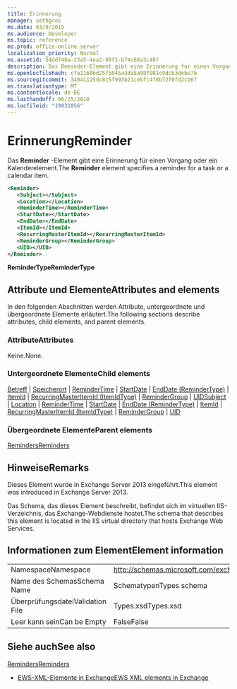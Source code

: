 ```yaml
---
title: Erinnerung
manager: sethgros
ms.date: 03/9/2015
ms.audience: Developer
ms.topic: reference
ms.prod: office-online-server
localization_priority: Normal
ms.assetid: 54dd748a-23a5-4ea2-88f2-b74c68a3c48f
description: Das Reminder-Element gibt eine Erinnerung für einen Vorgang oder ein Kalenderelement.
ms.openlocfilehash: cfa1160bd25f5045a3da5a98f081c9dcb3debe7b
ms.sourcegitcommit: 34041125dc8c5f993b21cebfc4f8b72f0fd2cb6f
ms.translationtype: MT
ms.contentlocale: de-DE
ms.lasthandoff: 06/25/2018
ms.locfileid: "19831056"
---
```

# <a name="reminder"></a><span data-ttu-id="e324a-103">Erinnerung</span><span class="sxs-lookup"><span data-stu-id="e324a-103">Reminder</span></span>

<span data-ttu-id="e324a-104">Das **Reminder** -Element gibt eine Erinnerung für einen Vorgang oder ein Kalenderelement.</span><span class="sxs-lookup"><span data-stu-id="e324a-104">The **Reminder** element specifies a reminder for a task or a calendar item.</span></span> 
  
```XML
<Reminder>
   <Subject></Subject>
   <Location></Location>
   <ReminderTime></ReminderTime>
   <StartDate></StartDate>
   <EndDate></EndDate>
   <ItemId></ItemId>
   <RecurringMasterItemId></RecurringMasterItemId>
   <ReminderGroup></ReminderGroup>
   <UID></UID>
</Reminder>

```

 <span data-ttu-id="e324a-105">**ReminderType**</span><span class="sxs-lookup"><span data-stu-id="e324a-105">**ReminderType**</span></span>
## <a name="attributes-and-elements"></a><span data-ttu-id="e324a-106">Attribute und Elemente</span><span class="sxs-lookup"><span data-stu-id="e324a-106">Attributes and elements</span></span>

<span data-ttu-id="e324a-107">In den folgenden Abschnitten werden Attribute, untergeordnete und übergeordnete Elemente erläutert.</span><span class="sxs-lookup"><span data-stu-id="e324a-107">The following sections describe attributes, child elements, and parent elements.</span></span>
  
### <a name="attributes"></a><span data-ttu-id="e324a-108">Attribute</span><span class="sxs-lookup"><span data-stu-id="e324a-108">Attributes</span></span>

<span data-ttu-id="e324a-109">Keine.</span><span class="sxs-lookup"><span data-stu-id="e324a-109">None.</span></span>
  
### <a name="child-elements"></a><span data-ttu-id="e324a-110">Untergeordnete Elemente</span><span class="sxs-lookup"><span data-stu-id="e324a-110">Child elements</span></span>

<span data-ttu-id="e324a-111">[Betreff](subject.md) | [Speicherort](location.md) | [ReminderTime](remindertime.md) | [StartDate](startdate.md) | [EndDate (ReminderType)](enddate-remindertype.md) | [ItemId](itemid.md) | [RecurringMasterItemId (ItemIdType)](recurringmasteritemid-itemidtype.md)  |  [ReminderGroup](remindergroup.md) | [UID](uid.md)</span><span class="sxs-lookup"><span data-stu-id="e324a-111">[Subject](subject.md) | [Location](location.md) | [ReminderTime](remindertime.md) | [StartDate](startdate.md) | [EndDate (ReminderType)](enddate-remindertype.md) | [ItemId](itemid.md) | [RecurringMasterItemId (ItemIdType)](recurringmasteritemid-itemidtype.md) | [ReminderGroup](remindergroup.md) | [UID](uid.md)</span></span>
  
### <a name="parent-elements"></a><span data-ttu-id="e324a-112">Übergeordnete Elemente</span><span class="sxs-lookup"><span data-stu-id="e324a-112">Parent elements</span></span>

[<span data-ttu-id="e324a-113">Reminders</span><span class="sxs-lookup"><span data-stu-id="e324a-113">Reminders</span></span>](reminders.md)
  
## <a name="remarks"></a><span data-ttu-id="e324a-114">Hinweise</span><span class="sxs-lookup"><span data-stu-id="e324a-114">Remarks</span></span>

<span data-ttu-id="e324a-115">Dieses Element wurde in Exchange Server 2013 eingeführt.</span><span class="sxs-lookup"><span data-stu-id="e324a-115">This element was introduced in Exchange Server 2013.</span></span>
  
<span data-ttu-id="e324a-116">Das Schema, das dieses Element beschreibt, befindet sich im virtuellen IIS-Verzeichnis, das Exchange-Webdienste hostet.</span><span class="sxs-lookup"><span data-stu-id="e324a-116">The schema that describes this element is located in the IIS virtual directory that hosts Exchange Web Services.</span></span>
  
## <a name="element-information"></a><span data-ttu-id="e324a-117">Informationen zum Element</span><span class="sxs-lookup"><span data-stu-id="e324a-117">Element information</span></span>

|||
|:-----|:-----|
|<span data-ttu-id="e324a-118">Namespace</span><span class="sxs-lookup"><span data-stu-id="e324a-118">Namespace</span></span>  <br/> |http://schemas.microsoft.com/exchange/services/2006/types  <br/> |
|<span data-ttu-id="e324a-119">Name des Schemas</span><span class="sxs-lookup"><span data-stu-id="e324a-119">Schema Name</span></span>  <br/> |<span data-ttu-id="e324a-120">Schematypen</span><span class="sxs-lookup"><span data-stu-id="e324a-120">Types schema</span></span>  <br/> |
|<span data-ttu-id="e324a-121">Überprüfungsdatei</span><span class="sxs-lookup"><span data-stu-id="e324a-121">Validation File</span></span>  <br/> |<span data-ttu-id="e324a-122">Types.xsd</span><span class="sxs-lookup"><span data-stu-id="e324a-122">Types.xsd</span></span>  <br/> |
|<span data-ttu-id="e324a-123">Leer kann sein</span><span class="sxs-lookup"><span data-stu-id="e324a-123">Can be Empty</span></span>  <br/> |<span data-ttu-id="e324a-124">False</span><span class="sxs-lookup"><span data-stu-id="e324a-124">False</span></span>  <br/> |
   
## <a name="see-also"></a><span data-ttu-id="e324a-125">Siehe auch</span><span class="sxs-lookup"><span data-stu-id="e324a-125">See also</span></span>



[<span data-ttu-id="e324a-126">Reminders</span><span class="sxs-lookup"><span data-stu-id="e324a-126">Reminders</span></span>](reminders.md)


- [<span data-ttu-id="e324a-127">EWS-XML-Elemente in Exchange</span><span class="sxs-lookup"><span data-stu-id="e324a-127">EWS XML elements in Exchange</span></span>](ews-xml-elements-in-exchange.md)

